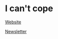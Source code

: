 # I can't cope

[Website](https://icantcope.gvns.xyz/)

[Newsletter](https://icantcope.substack.com/)
